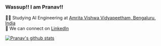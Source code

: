 ### Wassup!! I am Pranav!!

👨‍💻 Studying AI Engineering at [Amrita Vishwa Vidyapeetham, Bengaluru, India](https://www.amrita.edu/campus/bengaluru/) <br/>
🔗 We can connect on [LinkedIn](https://www.linkedin.com/in/pranav-a-330a14338/)

<!-- Github Stats -->
[![Pranav's github stats](https://github-readme-stats.vercel.app/api?username=racksyyy&show_icons=true&theme=radical)](https://github.com/anuraghazra/github-readme-stats)
